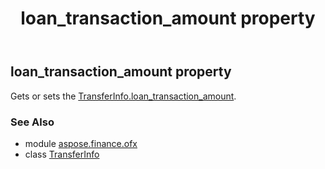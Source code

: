 ﻿---
title: loan_transaction_amount property
second_title: Aspose.Finance for Python via .NET API References
description: 
type: docs
weight: 60
url: /python-net/aspose.finance.ofx/transferinfo/loan_transaction_amount/
is_root: false
---

## loan_transaction_amount property


Gets or sets the [TransferInfo.loan_transaction_amount](/finance/python-net/aspose.finance.ofx/transferinfo#loan_transaction_amount).

### See Also
* module [aspose.finance.ofx](../../)
* class [TransferInfo](/finance/python-net/aspose.finance.ofx/transferinfo)
